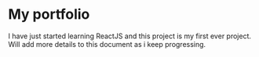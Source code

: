 # My portfolio

I have just started learning ReactJS and this project is my first ever project.
Will add more details to this document as i keep progressing.